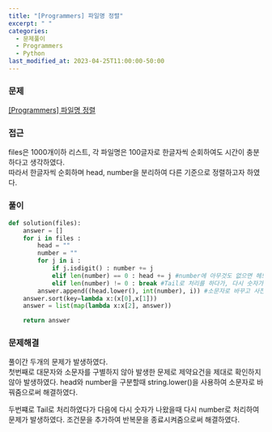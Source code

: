 ```yaml
---
title: "[Programmers] 파일명 정렬"
excerpt: " "
categories:
  - 문제풀이
  - Programmers
  - Python
last_modified_at: 2023-04-25T11:00:00-50:00
---
```


### 문제

[[Programmers] 파일명 정렬](https://school.programmers.co.kr/learn/courses/30/lessons/17686)

### 접근

files은 1000개이하 리스트, 각 파일명은 100글자로 한글자씩 순회하여도 시간이 충분하다고 생각하였다.  
따라서 한글자씩 순회하며 head, number을 분리하여 다른 기준으로 정렬하고자 하였다.

### 풀이

```python
def solution(files):
    answer = []
    for i in files :
        head = ""
        number = ""
        for j in i :
            if j.isdigit() : number += j
            elif len(number) == 0 : head += j #number에 아무것도 없으면 헤드로 처리
            elif len(number) != 0 : break #Tail로 처리를 하다가, 다시 숫자가 나왔을때도 그대로 Tail로 처리되는가?
        answer.append((head.lower(), int(number), i)) #소문자로 바꾸고 사전순으로 정렬하였는가?
    answer.sort(key=lambda x:(x[0],x[1]))
    answer = list(map(lambda x:x[2], answer))

    return answer
```

### 문제해결

풀이간 두개의 문제가 발생하였다.  
첫번째로 대문자와 소문자를 구별하지 않아 발생한 문제로 제약요건을 제대로 확인하지 않아 발생하였다.
head와 number을 구분할때 string.lower()을 사용하여 소문자로 바꿔줌으로써 해결하였다.

두번쨰로 Tail로 처리하였다가 다음에 다시 숫자가 나왔을때 다시 number로 처리하여 문제가 발생하였다.
조건문을 추가하여 반복문을 종료시켜줌으로써 해결하였다.
